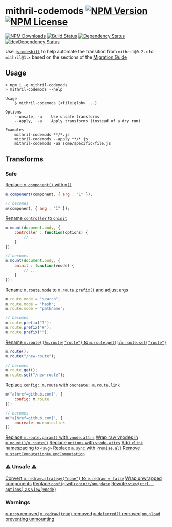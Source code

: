 mithril-codemods [![NPM Version](https://img.shields.io/npm/v/mithril-codemods.svg)](https://www.npmjs.com/package/mithril-codemods) [![NPM License](https://img.shields.io/npm/l/mithril-codemods.svg)](https://www.npmjs.com/package/mithril-codemods)
================
[![NPM Downloads](https://img.shields.io/npm/dm/mithril-codemods.svg)](https://www.npmjs.com/package/mithril-codemods)
[![Build Status](https://img.shields.io/travis/tivac/mithril-codemods.svg)](https://travis-ci.org/tivac/mithril-codemods)
[![Dependency Status](https://img.shields.io/david/tivac/mithril-codemods.svg)](https://david-dm.org/tivac/mithril-codemods)
[![devDependency Status](https://img.shields.io/david/dev/tivac/mithril-codemods.svg)](https://david-dm.org/tivac/mithril-codemods#info=devDependencies)

Use [`jscodeshift`](https://github.com/facebook/jscodeshift) to help automate the transition from `mithril@0.2.x` to `mithril@1.x` based on the sections of the [Migration Guide](https://github.com/lhorie/mithril.js/blob/rewrite/docs/change-log.md)

## Usage

```
> npm i -g mithril-codemods
> mithril-codemods --help

Usage
    $ mithril-codemods [<file|glob> ...]

Options
    --unsafe, -u    Use unsafe transforms
    --apply,  -a    Apply transforms (instead of a dry run)

Examples
    mithril-codemods **/*.js
    mithril-codemods --apply **/*.js
    mithril-codemods -ua some/specific/file.js
```

## Transforms

### Safe

[Replace `m.component()` with `m()`](https://github.com/lhorie/mithril.js/blob/rewrite/docs/change-log.md#mcomponent-removed)

```js
m.component(component, { arg : "1" });

// becomes
m(component, { arg : "1" });
```

[Rename `controller`️ to `oninit`](https://github.com/lhorie/mithril.js/blob/rewrite/docs/change-log.md#component-controller-function)

```js
m.mount(document.body, {
    controller : function(options) {
        // ...
    }
});

// becomes
m.mount(document.body, {
    oninit : function(vnode) {
        // ...
    }
});
```

[Rename `m.route.mode` to `m.route.prefix()` and adjust args](https://github.com/lhorie/mithril.js/blob/rewrite/docs/change-log.md#mroutemode)

```js
m.route.mode = "search";
m.route.mode = "hash";
m.route.mode = "pathname";

// becomes
m.route.prefix("?");
m.route.prefix("#");
m.route.prefix("");
```

[Rename `m.route()`/`m.route("route")` to `m.route.get()`/`m.route.set("route")`](https://github.com/lhorie/mithril.js/blob/rewrite/docs/change-log.md#readingwriting-the-current-route)

```js
m.route();
m.route("/new-route");

// becomes
m.route.get();
m.route.set("/new-route");
```

[Replace `config: m.route` ️w️i️t️h️ `oncreate: m.route.link`](https://github.com/lhorie/mithril.js/blob/rewrite/docs/change-log.md#mroute-and-anchor-tags)

```js
m("a[href=github.com]", {
    config: m.route
});

// becomes
m("a[href=github.com]", {
    oncreate: m.route.link
});
```

[Replace `m.route.param()` with `vnode.attrs`](https://github.com/lhorie/mithril.js/blob/rewrite/docs/change-log.md#accessing-route-params)
[Wrap raw vnodes in `m.mount()`/`m.route()`](https://github.com/lhorie/mithril.js/blob/rewrite/docs/change-log.md#passing-vnodes-to-mmount-and-mroute)
[Replace `options` with `vnode.attrs`](https://github.com/lhorie/mithril.js/blob/rewrite/docs/change-log.md#component-arguments)
[Add `xlink` namespacing to `<svg>`](https://github.com/lhorie/mithril.js/blob/rewrite/docs/change-log.md#xlink-namespace-required)
[Replace `m.sync` with `Promise.all`](https://github.com/lhorie/mithril.js/blob/rewrite/docs/change-log.md#msync-removed)
[Remove `m.startComputation`/`m.endComputation`](https://github.com/lhorie/mithril.js/blob/rewrite/docs/change-log.md#no-more-redraw-locks)

### ⚠️️️ Unsafe ⚠️

[Convert `m.redraw.strategy("none")` to `e.redraw = false`](https://github.com/lhorie/mithril.js/blob/rewrite/docs/change-log.md#cancelling-redraw-from-event-handlers)
[Wrap unwrapped components](https://github.com/lhorie/mithril.js/blob/rewrite/docs/change-log.md#passing-components-to-m)
[Replace `config` with `oninit`/`onupdate`](https://github.com/lhorie/mithril.js/blob/rewrite/docs/change-log.md#config-function)
[Rewrite `view(ctrl, options)` as `view(vnode)`](https://github.com/lhorie/mithril.js/blob/rewrite/docs/change-log.md#view-parameters)

### Warnings

[`m.prop` removed](https://github.com/lhorie/mithril.js/blob/rewrite/docs/change-log.md#mprop-removed)
[`m.redraw(true)` removed](https://github.com/lhorie/mithril.js/blob/rewrite/docs/change-log.md#synchronous-redraw-removed)
[`m.deferred()` removed](https://github.com/lhorie/mithril.js/blob/rewrite/docs/change-log.md#mdeferred-removed)
[`onunload` preventing unmounting](https://github.com/lhorie/mithril.js/blob/rewrite/docs/change-log.md#preventing-unmounting)
